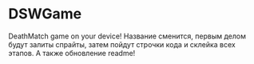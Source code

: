 # DSWGame
DeathMatch game on your device!
Название сменится, первым делом будут залиты спрайты, затем пойдут строчки кода и склейка всех этапов. А также обновление readme!
